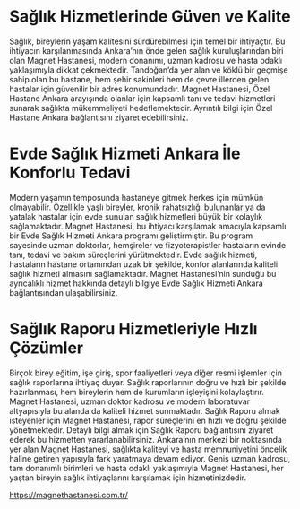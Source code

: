 # Sağlık Hizmetlerinde Güven ve Kalite

Sağlık, bireylerin yaşam kalitesini sürdürebilmesi için temel bir ihtiyaçtır. Bu ihtiyacın karşılanmasında Ankara’nın önde gelen sağlık kuruluşlarından biri olan Magnet Hastanesi, modern donanımı, uzman kadrosu ve hasta odaklı yaklaşımıyla dikkat çekmektedir. Tandoğan’da yer alan ve köklü bir geçmişe sahip olan bu hastane, hem şehir sakinleri hem de çevre illerden gelen hastalar için güvenilir bir adres konumundadır. Magnet Hastanesi, Özel Hastane Ankara arayışında olanlar için kapsamlı tanı ve tedavi hizmetleri sunarak sağlıkta mükemmeliyeti hedeflemektedir. Ayrıntılı bilgi için Özel Hastane Ankara bağlantısını ziyaret edebilirsiniz.

# Evde Sağlık Hizmeti Ankara İle Konforlu Tedavi

Modern yaşamın temposunda hastaneye gitmek herkes için mümkün olmayabilir. Özellikle yaşlı bireyler, kronik rahatsızlığı bulunanlar ya da yatalak hastalar için evde sunulan sağlık hizmetleri büyük bir kolaylık sağlamaktadır. Magnet Hastanesi, bu ihtiyacı karşılamak amacıyla kapsamlı bir Evde Sağlık Hizmeti Ankara programı geliştirmiştir. Bu program sayesinde uzman doktorlar, hemşireler ve fizyoterapistler hastaların evinde tanı, tedavi ve bakım süreçlerini yürütmektedir. Evde sağlık hizmeti, hastaların hastane ortamından uzak bir şekilde, konfor alanlarında kaliteli sağlık hizmeti almasını sağlamaktadır. Magnet Hastanesi’nin sunduğu bu ayrıcalıklı hizmet hakkında detaylı bilgiye Evde Sağlık Hizmeti Ankara bağlantısından ulaşabilirsiniz.

# Sağlık Raporu Hizmetleriyle Hızlı Çözümler

Birçok birey eğitim, işe giriş, spor faaliyetleri veya diğer resmi işlemler için sağlık raporlarına ihtiyaç duyar. Sağlık raporlarının doğru ve hızlı bir şekilde hazırlanması, hem bireylerin hem de kurumların işleyişini kolaylaştırır. Magnet Hastanesi, uzman doktor kadrosu ve modern laboratuvar altyapısıyla bu alanda da kaliteli hizmet sunmaktadır. Sağlık Raporu almak isteyenler için Magnet Hastanesi, rapor süreçlerini en hızlı ve doğru şekilde yönetmektedir. Detaylı bilgi almak için Sağlık Raporu bağlantısını ziyaret ederek bu hizmetten yararlanabilirsiniz.
Ankara’nın merkezi bir noktasında yer alan Magnet Hastanesi, sağlıkta kaliteyi ve hasta memnuniyetini öncelik haline getiren yapısıyla fark yaratmaya devam ediyor. Geniş uzman kadrosu, tam donanımlı birimleri ve hasta odaklı yaklaşımıyla Magnet Hastanesi, her yaştan bireyin sağlık ihtiyaçlarını karşılamak için hizmetinizdedir.

https://magnethastanesi.com.tr/
